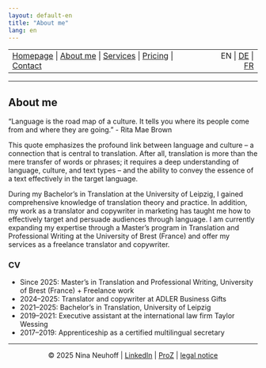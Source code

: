 ```yaml
---
layout: default-en
title: "About me"
lang: en
---
```

<table width="100%">
<tr>
<td align="left">
<a href="index.html">Homepage</a> |
<a href="about.html">About me</a> |
<a href="services.html">Services</a> |
<a href="pricing.html">Pricing</a> |
<a href="contact.html">Contact</a>
</td>
<td align="right">
EN | <a href="../de/index.html">DE</a> | <a href="../fr/index.html">FR</a>
</td>
</tr>
</table>
<hr>

## About me

“Language is the road map of a culture. It tells you where its people come from and where they are going.” - Rita Mae Brown 

This quote emphasizes the profound link between language and culture – a connection that is central to translation. After all, translation is more than the mere transfer of words or phrases; it requires a deep understanding of language, culture, and text types – and the ability to convey the essence of a text effectively in the target language.

During my Bachelor’s in Translation at the University of Leipzig, I gained comprehensive knowledge of translation theory and practice. In addition, my work as a translator and copywriter in marketing has taught me how to effectively target and persuade audiences through language. I am currently expanding my expertise through a Master’s program in Translation and Professional Writing at the University of Brest (France) and offer my services as a freelance translator and copywriter.

### CV
- Since 2025: Master’s in Translation and Professional Writing, University of Brest (France) + Freelance work
- 2024–2025: Translator and copywriter at ADLER Business Gifts
- 2021–2025: Bachelor’s in Translation, University of Leipzig
- 2019–2021: Executive assistant at the international law firm Taylor Wessing
- 2017–2019: Apprenticeship as a certified multilingual secretary

<!-- Footer -->
<hr>
<p align="center">
&copy; 2025 Nina Neuhoff | <a href="http://www.linkedin.com/in/nina-neuhoff-32b162283">LinkedIn</a> | <a href="https://www.proz.com/translator/4180778">ProZ</a> | <a href="impressum.html">legal notice</a>
</p>
